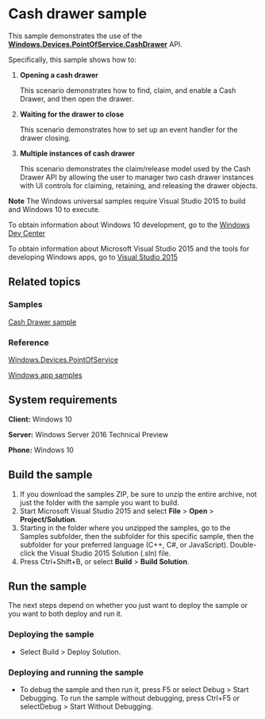 <!---
  category: DevicesSensorsAndPower
  samplefwlink: http://go.microsoft.com/fwlink/p/?LinkId=620015&clcid=0x409
--->

# Cash drawer sample

This sample demonstrates the use of the [**Windows.Devices.PointOfService.CashDrawer**](http://msdn.microsoft.com/library/windows/apps/dn298071) API.

Specifically, this sample shows how to:

1.  **Opening a cash drawer**

    This scenario demonstrates how to find, claim, and enable a Cash Drawer, and then open the drawer.

2.  **Waiting for the drawer to close**

    This scenario demonstrates how to set up an event handler for the drawer closing.

3.  **Multiple instances of cash drawer**

    This scenario demonstrates the claim/release model used by the Cash Drawer API by allowing the user to manager two cash drawer instances with UI controls for claiming, retaining, and releasing the drawer objects.


**Note** The Windows universal samples require Visual Studio 2015 to build and Windows 10 to execute.
 
To obtain information about Windows 10 development, go to the [Windows Dev Center](https://dev.windows.com)

To obtain information about Microsoft Visual Studio 2015 and the tools for developing Windows apps, go to [Visual Studio 2015](http://go.microsoft.com/fwlink/?LinkID=532422)

## Related topics

### Samples

[Cash Drawer sample](/Samples/CashDrawer)

### Reference

[Windows.Devices.PointOfService](http://msdn.microsoft.com/library/windows/apps/dn298071)

[Windows app samples](http://go.microsoft.com/fwlink/p/?LinkID=227694)

## System requirements

**Client:** Windows 10

**Server:** Windows Server 2016 Technical Preview

**Phone:** Windows 10

## Build the sample

1. If you download the samples ZIP, be sure to unzip the entire archive, not just the folder with the sample you want to build. 
2. Start Microsoft Visual Studio 2015 and select **File** \> **Open** \> **Project/Solution**.
3. Starting in the folder where you unzipped the samples, go to the Samples subfolder, then the subfolder for this specific sample, then the subfolder for your preferred language (C++, C#, or JavaScript). Double-click the Visual Studio 2015 Solution (.sln) file.
4. Press Ctrl+Shift+B, or select **Build** \> **Build Solution**.

## Run the sample

The next steps depend on whether you just want to deploy the sample or you want to both deploy and run it.

### Deploying the sample

- Select Build > Deploy Solution. 

### Deploying and running the sample

- To debug the sample and then run it, press F5 or select Debug >  Start Debugging. To run the sample without debugging, press Ctrl+F5 or selectDebug > Start Without Debugging. 
